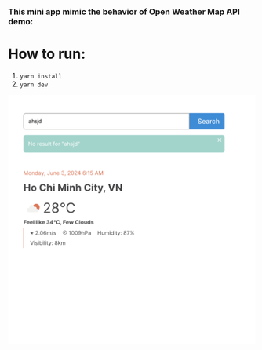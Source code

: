 ### This mini app mimic the behavior of Open Weather Map API demo:

# How to run:

1. `yarn install`
2. `yarn dev`

![screenshot](./screenshot/Screenshot%202024-06-03%20at%2006.23.11.png 'mini app')
